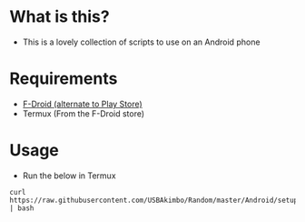 # What is this?
- This is a lovely collection of scripts to use on an Android phone

# Requirements
- [F-Droid (alternate to Play Store)](https://f-droid.org/)
- Termux (From the F-Droid store)

# Usage
- Run the below in Termux

```
curl https://raw.githubusercontent.com/USBAkimbo/Random/master/Android/setup.sh | bash
```